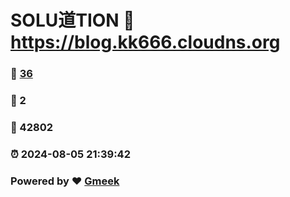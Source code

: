 # SOLU道TION :link: https://blog.kk666.cloudns.org 
### :page_facing_up: [36](https://blog.kk666.cloudns.org/tag.html) 
### :speech_balloon: 2 
### :hibiscus: 42802 
### :alarm_clock: 2024-08-05 21:39:42 
### Powered by :heart: [Gmeek](https://github.com/Meekdai/Gmeek)
